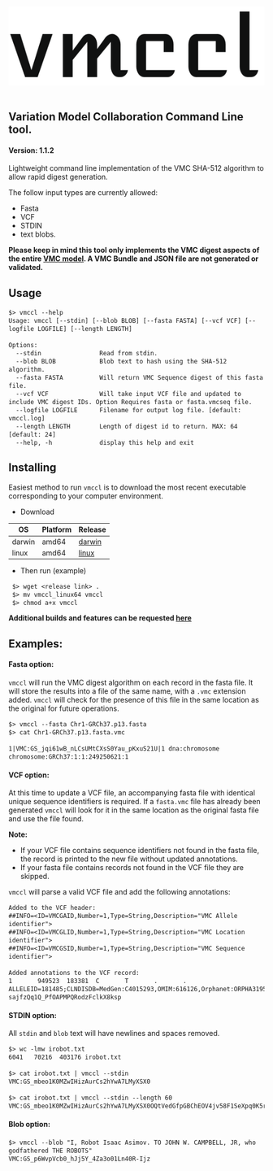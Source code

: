 <div align="center">
<img src="https://github.com/srynobio/vmccl/blob/vcf/vmccllogo.png"><br><br>
</div>

## Variation Model Collaboration Command Line tool.
#### Version: 1.1.2

Lightweight command line implementation of the VMC SHA-512 algorithm to allow rapid digest generation.

The follow input types are currently allowed:

* Fasta
* VCF
* STDIN
* text blobs.

**Please keep in mind this tool only implements the VMC digest aspects of the entire [VMC model](https://docs.google.com/document/d/12E8WbQlvfZWk5NrxwLytmympPby6vsv60RxCeD5wc1E/edit). A VMC Bundle and JSON file are not generated or validated.**

## Usage

```
$> vmccl --help
Usage: vmccl [--stdin] [--blob BLOB] [--fasta FASTA] [--vcf VCF] [--logfile LOGFILE] [--length LENGTH]

Options:
  --stdin                Read from stdin.
  --blob BLOB            Blob text to hash using the SHA-512 algorithm.
  --fasta FASTA          Will return VMC Sequence digest of this fasta file.
  --vcf VCF              Will take input VCF file and updated to include VMC digest IDs. Option Requires fasta or fasta.vmcseq file.
  --logfile LOGFILE      Filename for output log file. [default: vmccl.log]
  --length LENGTH        Length of digest id to return. MAX: 64 [default: 24]
  --help, -h             display this help and exit
```

## Installing

Easiest method to run `vmccl` is to download the most recent executable corresponding to your computer environment.

*  Download

OS | Platform | Release
---|---|---
darwin | amd64 | [darwin](https://github.com/srynobio/vmccl/releases)
linux | amd64 | [linux](https://github.com/srynobio/vmccl/releases)

* Then run (example)

```
 $> wget <release link> .
 $> mv vmccl_linux64 vmccl
 $> chmod a+x vmccl

```

**Additional builds and features can be requested [here](https://github.com/srynobio/vmccl/issues)**

## Examples:

#### Fasta option:

`vmccl` will run the VMC digest algorithm on each record in the fasta file.  It will store the results into a file of the same name, with a `.vmc` extension added.  `vmccl` will check for the presence of this file in the same location as the original for future operations.

```
$> vmccl --fasta Chr1-GRCh37.p13.fasta
$> cat Chr1-GRCh37.p13.fasta.vmc

1|VMC:GS_jqi61wB_nLCsUMtCXsS0Yau_pKxuS21U|1 dna:chromosome chromosome:GRCh37:1:1:249250621:1
```

#### VCF option:

At this time to update a VCF file, an accompanying fasta file with identical unique sequence identifiers is required.  If a `fasta.vmc` file has already been generated `vmccl` will look for it in the same location as the original fasta file and use the file found.

**Note:**

* If your VCF file contains sequence identifiers not found in the fasta file, the record is printed to the new file without updated annotations.
* If your fasta file contains records not found in the VCF file they are skipped.


`vmccl` will parse a valid VCF file and add the following annotations:

```
Added to the VCF header:
##INFO=<ID=VMCGAID,Number=1,Type=String,Description="VMC Allele identifier">
##INFO=<ID=VMCGLID,Number=1,Type=String,Description="VMC Location identifier">
##INFO=<ID=VMCGSID,Number=1,Type=String,Description="VMC Sequence identifier">

Added annotations to the VCF record:
1       949523  183381  C       T       .       .       ALLELEID=181485;CLNDISDB=MedGen:C4015293,OMIM:616126,Orphanet:ORPHA319563;CLNDN=Immunodeficiency_38_with_basal_ganglia_calcification;CLNHGVS=NC_000001.10:g.949523C>T;CLNREVSTAT=no_assertion_criteria_provided;CLNSIG=Pathogenic;CLNVC=single_nucleotide_variant;CLNVCSO=SO:0001483;CLNVI=OMIM_Allelic_Variant:147571.0003;GENEINFO=ISG15:9636;MC=SO:0001587|nonsense;ORIGIN=1;RS=786201005;VMCGSID=VMC:GS_jqi61wB_nLCsUMtCXsS0Yau_pKxuS21U;VMCGLID=VMC:GL_VMC:GS_UqMzt_PvRNhrFl31m8N7SbCGdDpmAtsp;VMCGAID=VMC:GA_VMC:GS_-sajfzQq1Q_PfOAPMPQRodzFclkX8ksp
```

#### STDIN option:

All `stdin` and `blob` text will have newlines and spaces removed.

```
$> wc -lmw irobot.txt
6041   70216  403176 irobot.txt

$> cat irobot.txt | vmccl --stdin
VMC:GS_mbeo1K0MZwIHizAurCs2hYwA7LMyXSX0

$> cat irobot.txt | vmccl --stdin --length 60
VMC:GS_mbeo1K0MZwIHizAurCs2hYwA7LMyXSX0OQtVedGfpGBChEOV4jv58F1SeXpq0K5rUGsytqHm4_1oicIh

```

#### Blob option:

```
$> vmccl --blob "I, Robot Isaac Asimov. TO JOHN W. CAMPBELL, JR, who godfathered THE ROBOTS"
VMC:GS_p6WvpVcb0_hJj5Y_4Za3o01Ln40R-Ijz

```
